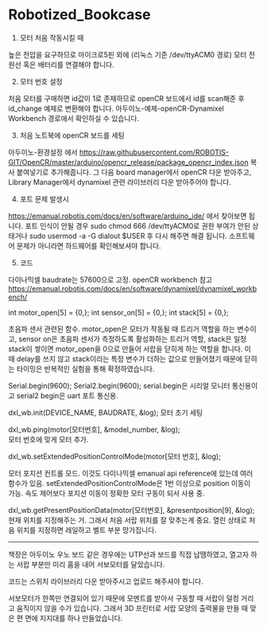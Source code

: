 # Robotized_Bookcase


1. 모터 처음 작동시킬 때

높은 전압을 요구하므로 마이크로5핀 외에 (리눅스 기준 /dev/ttyACM0 경로) 모터 전원선 혹은 배터리를 연결해야 합니다. 


2. 모터 번호 설정 

처음 모터를 구매하면 id값이 1로 존재하므로 openCR 보드에서 id를 scan해준 후 id_change 예제로 변환해야 합니다. 
아두이노-예제-openCR-Dynamixel Workbench 경로에서 확인하실 수 있습니다. 


3. 처음 노트북에 openCR 보드를 세팅

아두이노-환경설정 에서 
https://raw.githubusercontent.com/ROBOTIS-GIT/OpenCR/master/arduino/opencr_release/package_opencr_index.json 복사 붙여넣기로 추가해줍니다. 
그 다음 board manager에서 openCR 다운 받아주고, Library Manager에서 dynamixel 관련 라이브러리 다운 받아주어야 합니다. 


4. 포트 문제 발생시 

https://emanual.robotis.com/docs/en/software/arduino_ide/ 에서 찾아보면 됩니다.
포트 인식이 안될 경우 sudo chmod 666 /dev/ttyACM0로 권한 부여가 안된 상태거나 
sudo usermod -a -G dialout $USER 후 다시 해주면 해결 됩니다. 
소프트웨어 문제가 아니라면 하드웨어를 확인해보셔야 합니다.  


5. 코드 

다이나믹셀 baudrate는 57600으로 고정. openCR workbench 참고 
https://emanual.robotis.com/docs/en/software/dynamixel/dynamixel_workbench/

int motor_open[5] = {0,};
int sensor_on[5] = {0,};
int stack[5] = {0,};


초음파 센서 관련된 함수. motor_open은 모터가 작동될 때 트리거 역할을 하는 변수이고, sensor on은 초음파 센서가 측정하도록 활성화하는 트리거 역할,
stack은 일정 stack이 쌓이면 motor_open을 0으로 만들어 서랍을 닫히게 하는 역할을 합니다.
이 때 delay를 쓰지 않고 stack이라는 특정 변수가 더하는 값으로 만들어졌기 때문에 닫히는 타이밍은 반복적인 실험을 통해 확정하였습니다. 


Serial.begin(9600);
Serial2.begin(9600);
serial.begin은 시리얼 모니터 통신용이고 serial2 begin은 uart 포트 통신용.


dxl_wb.init(DEVICE_NAME, BAUDRATE, &log); 
모터 초기 세팅 

dxl_wb.ping(motor[모터번호], &model_number, &log);  
모터 번호에 맞게 모터 추가.

dxl_wb.setExtendedPositionControlMode(motor[모터 번호], &log); 

모터 포지션 컨트롤 모드. 이것도 다이나믹셀 emanual api reference에 있는데 
여러 함수가 있음. setExtendedPositionControlMode은 1번 이상으로 position 이동이 가능. 
속도 제어보다 포지션 이동이 정확한 모터 구동이 되서 사용 중.

dxl_wb.getPresentPositionData(motor[모터번호], &presentposition[9], &log);
현재 위치를 지정해주는 거. 그래서 처음 서랍 위치를 잘 맞추는게 중요. 열린 상태로 처음 위치를 지정하면 레일하고 벨트 부분 망가집니다.


----------------------------------------------------------------

책장은 아두이노 우노 보드 같은 경우에는 UTP선과 보드를 직접 납땜하였고,
열고자 하는 서랍 부분만 미리 홈을 내어 서보모터를 달았습니다. 

코드는 스위치 라이브러리 다운 받아주시고 업로드 해주셔야 합니다.

서보모터가 한쪽만 연결되어 있기 때문에 모멘트를 받아서 구동할 때 서랍이 덜컹 거리고 움직이지 않을 수가 있습니다. 
그래서 3D 프린터로 서랍 모양의 출력물을 만들 때 맞은 편 면에 지지대를 하나 만들었습니다. 
